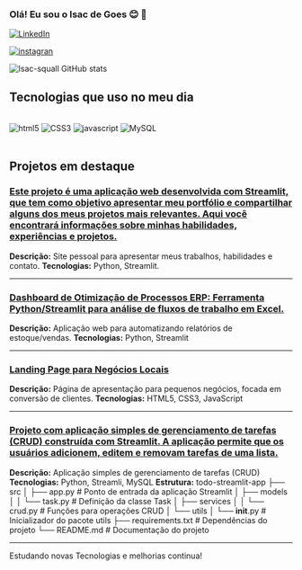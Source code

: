 ### Olá! Eu sou o Isac de Goes 😊 👐

[![LinkedIn](https://img.shields.io/badge/LinkedIn-0A66C2?style=for-the-badge&logo=linkedin&logoColor=white)](https://www.linkedin.com/in/isac-cavalheiro)


[![instagran](https://img.shields.io/badge/Instagram-E4405F?style=for-the-badge&logo=instagram&logoColor=white)](https://instagram.com/isacwebdesign)

![Isac-squall GitHub stats](https://github-readme-stats.vercel.app/api?username=isac-squall&show_icons=true&theme=radical)


## Tecnologias que uso no meu dia

<div style="display: inline_block"><br/>
<img alt="html5" src="https://img.shields.io/badge/html5-E34F26?style=for-the-badge&logo=html5&logoColor=white" />
<img alt="CSS3" src="https://img.shields.io/badge/CSS3-1572B6?style=for-the-badge&logo=css3&logoColor=white" />
<img alt="javascript" src="https://img.shields.io/badge/JavaScript-F7DF1E?style=for-the-badge&logo=javascript&logoColor=black" />
<img alt="MySQL" src="https://img.shields.io/badge/MySQL-00000F?style=for-the-badge&logo=mysql&logoColor=white" />
</div><br/>

## Projetos em destaque

### [Este projeto é uma aplicação web desenvolvida com Streamlit, que tem como objetivo apresentar meu portfólio e compartilhar alguns dos meus projetos mais relevantes. Aqui você encontrará informações sobre minhas habilidades, experiências e projetos.](https://isac-squall-carteira-de-projetos-main-30glkr.streamlit.app/)
**Descrição:** Site pessoal para apresentar meus trabalhos, habilidades e contato.
**Tecnologias:** Python, Streamlit.

---

### [Dashboard de Otimização de Processos ERP: Ferramenta Python/Streamlit para análise de fluxos de trabalho em Excel.](https://isac-squall-analise-de-planilhas-excel-com-streaml-index-9wkhrm.streamlit.app/)
**Descrição:** Aplicação web para automatizando relatórios de estoque/vendas.
**Tecnologias:** Python, Streamlit

---

### [Landing Page para Negócios Locais](https://site-dayanenail.vercel.app/)
**Descrição:** Página de apresentação para pequenos negócios, focada em conversão de clientes.
**Tecnologias:** HTML5, CSS3, JavaScript 

---

### [Projeto com aplicação simples de gerenciamento de tarefas (CRUD) construída com Streamlit. A aplicação permite que os usuários adicionem, editem e removam tarefas de uma lista.](https://isac-squall-projeto-crud-todo-streamlit-appsrcapp-orfsng.streamlit.app/)
**Descrição:** Aplicação simples de gerenciamento de tarefas (CRUD)
**Tecnologias:** Python, Streamli, MySQL
**Estrutura:** todo-streamlit-app
├── src
│   ├── app.py          # Ponto de entrada da aplicação Streamlit
│   ├── models
│   │   └── task.py     # Definição da classe Task
│   ├── services
│   │   └── crud.py     # Funções para operações CRUD
│   └── utils
│       └── __init__.py # Inicializador do pacote utils
├── requirements.txt     # Dependências do projeto
└── README.md            # Documentação do projeto

---

Estudando novas Tecnologias e melhorias continua!
